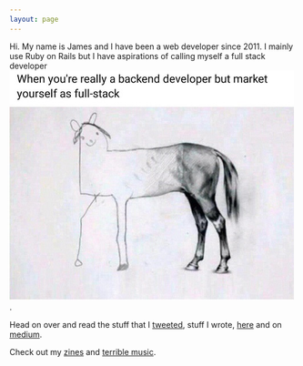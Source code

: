 ```yaml
---
layout: page
---
```


Hi. My name is James and I have been a web developer since 2011. I mainly use Ruby on Rails but I have aspirations of calling myself a <span class="hover-horse">full stack developer</span> <img src="/assets/images/full-stack.jpg">.

Head on over and read the stuff that I <a href="https://twitter.com/jsrndoftime">tweeted</a>, stuff I wrote, <a href="writing">here</a> and on <a href="https://medium.com/@jsrn">medium</a>.

Check out my <a href="zines.html">zines</a> and <a href="sudo">terrible music</a>.